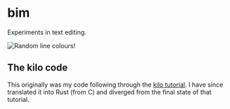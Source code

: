 # bim

Experiments in text editing.

![Random line colours!](https://i.imgur.com/QfEqRa4l.png)

## The kilo code

This originally was my code following through the [kilo tutorial](http://viewsourcecode.org/snaptoken/kilo/).
I have since translated it into Rust (from C) and diverged from the final
state of that tutorial.
